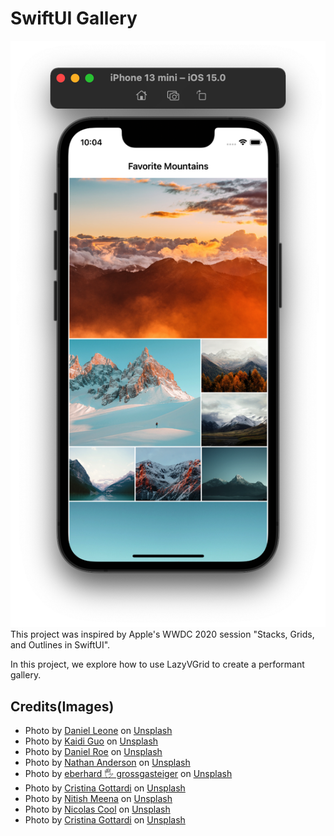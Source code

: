 #  SwiftUI Gallery
![An app showing multiple photos with a custom layout.](CoverImage.png)
This project was inspired by Apple's WWDC 2020 session "Stacks, Grids, and Outlines in SwiftUI".

In this project, we explore how to use LazyVGrid to create a performant gallery. 

## Credits(Images)
* Photo by  [Daniel Leone](https://unsplash.com/@danielleone?utm_source=unsplash&utm_medium=referral&utm_content=creditCopyText)  on  [Unsplash](https://unsplash.com/s/photos/mountains?utm_source=unsplash&utm_medium=referral&utm_content=creditCopyText) 
* Photo by  [Kaidi Guo](https://unsplash.com/@kaidi_guo?utm_source=unsplash&utm_medium=referral&utm_content=creditCopyText)  on  [Unsplash](https://unsplash.com/s/photos/mountains?utm_source=unsplash&utm_medium=referral&utm_content=creditCopyText) 
* Photo by  [Daniel Roe](https://unsplash.com/@danielroe?utm_source=unsplash&utm_medium=referral&utm_content=creditCopyText)  on  [Unsplash](https://unsplash.com/s/photos/mountains?utm_source=unsplash&utm_medium=referral&utm_content=creditCopyText) 
* Photo by  [Nathan Anderson](https://unsplash.com/@nathananderson?utm_source=unsplash&utm_medium=referral&utm_content=creditCopyText)  on  [Unsplash](https://unsplash.com/s/photos/mountains?utm_source=unsplash&utm_medium=referral&utm_content=creditCopyText) 
* Photo by  [eberhard 🖐 grossgasteiger](https://unsplash.com/@eberhardgross?utm_source=unsplash&utm_medium=referral&utm_content=creditCopyText)  on  [Unsplash](https://unsplash.com/s/photos/mountains?utm_source=unsplash&utm_medium=referral&utm_content=creditCopyText) 
* Photo by  [Cristina Gottardi](https://unsplash.com/@cristina_gottardi?utm_source=unsplash&utm_medium=referral&utm_content=creditCopyText)  on  [Unsplash](https://unsplash.com/s/photos/mountains?utm_source=unsplash&utm_medium=referral&utm_content=creditCopyText) 
* Photo by  [Nitish Meena](https://unsplash.com/@nitishm?utm_source=unsplash&utm_medium=referral&utm_content=creditCopyText)  on  [Unsplash](https://unsplash.com/s/photos/mountains?utm_source=unsplash&utm_medium=referral&utm_content=creditCopyText) 
* Photo by  [Nicolas Cool](https://unsplash.com/@shotz?utm_source=unsplash&utm_medium=referral&utm_content=creditCopyText)  on  [Unsplash](https://unsplash.com/s/photos/mountains?utm_source=unsplash&utm_medium=referral&utm_content=creditCopyText) 
* Photo by  [Cristina Gottardi](https://unsplash.com/@cristina_gottardi?utm_source=unsplash&utm_medium=referral&utm_content=creditCopyText)  on  [Unsplash](https://unsplash.com/s/photos/mountains?utm_source=unsplash&utm_medium=referral&utm_content=creditCopyText) 

